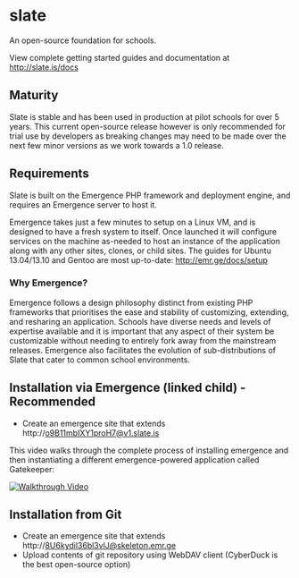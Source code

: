 # slate
An open-source foundation for schools.

View complete getting started guides and documentation at http://slate.is/docs

## Maturity
Slate is stable and has been used in production at pilot schools for over 5 years. This current open-source release however is only recommended for trial use by developers as breaking changes may need to be made over the next few minor versions as we work towards a 1.0 release.

## Requirements
Slate is built on the Emergence PHP framework and deployment engine, and requires an Emergence server to host it.

Emergence takes just a few minutes to setup on a Linux VM, and is designed to have a fresh system to itself. Once launched
it will configure services on the machine as-needed to host an instance of the application along with any other
sites, clones, or child sites. The guides for Ubuntu 13.04/13.10 and Gentoo are most up-to-date: http://emr.ge/docs/setup

### Why Emergence?
Emergence follows a design philosophy distinct from existing PHP frameworks that prioritises the ease and stability of customizing, extending, and resharing an application. Schools have diverse needs and levels of expertise available and it is important that any aspect of their system be customizable without needing to entirely fork away from the mainstream releases. Emergence also facilitates the evolution of sub-distributions of Slate that cater to common school environments.

## Installation via Emergence (linked child) - Recommended
-  Create an emergence site that extends http://o9B11mbIXY1proH7@v1.slate.is

This video walks through the complete process of installing emergence and then instantiating a different emergence-powered application called Gatekeeper:

[![Walkthrough Video](http://b.vimeocdn.com/ts/455/313/455313620_640.jpg)](https://vimeo.com/79587819)

## Installation from Git
-  Create an emergence site that extends http://8U6kydil36bl3vlJ@skeleton.emr.ge
-  Upload contents of git repository using WebDAV client (CyberDuck is the best open-source option)
